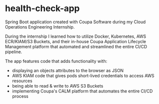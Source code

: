 # health-check-app
Spring Boot application created with Coupa Software during my Cloud Operations Engineering Internship.

During the internship I learned how to utilize Docker, Kubernetes, AWS ECR/KIAM/S3 Buckets, and their in-house Coupa Application Lifecycle Management platform that automated and streamlined the entire CI/CD pipeline. 

The app features code that adds functionality with:
- displaying an objects attributes to the browser as JSON
- AWS KIAM code that gives pods short-lived credentials to access AWS resources
- being able to read & write to AWS S3 Buckets
- implementing Coupa's CALM platform that automates the entire CI/CD process
